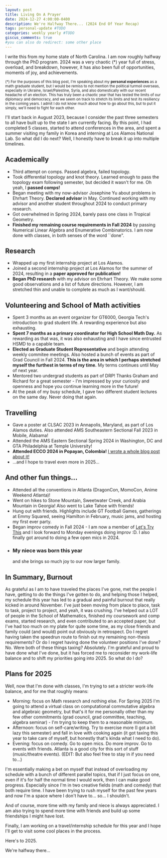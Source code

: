 ```yaml
---
layout: post
title: Living On A Prayer
date: 2024-12-27 4:00:00-0400
description: We're Halfway There... (2024 End Of Year Recap)
tags: personal-update #TODO
categories: weekly yearly #TODO
giscus_comments: true
#you can also do redirect: some other place
---
```

I write this from my home state of North Carolina. I am now roughly halfway through the PhD program. 2024 was a very chaotic (*) year full of stress, overload, and breakdown, however, it has also been full of opportunities, moments of joy, and achievements. 

<sub> (*) For the purposes of this blog post, I'm speaking about my <b>personal experiences</b> as a math graduate student, but I would be remiss to not mention the political turmoil overseas, especially in Ukraine, Israel/Palestine, Syria, and also domestically with our recent headache of an election. This has truly been a chaotic year that has tested the limits of our diplomacy and democracy, and we seem on track to stretch its limits and test its resiliency in the coming years. I admit I do not know much about how to go about this, but to put it simply, we'll need to fight for each other.</sub>

I'll start back in August 2023, because I consider the past three semesters to all have built up to the state I am currently facing. By this point, I had completed 5 classes, started to attend conferences in the area, and spent a summer visiting my family in Korea and interning at Los Alamos National Lab. So what did I do next? Well, I honestly have to break it up into multiple timelines.

## Academically
- Third attempt on comps. Passed algebra, failed topology.
- Took differential topology and knot theory. Learned enough to pass the topology exam following semester, but decided it wasn't for me. Oh yeah, I **passed comps!**
- Began meeting with my now-advisor Josephine Yu about problems in Ehrhart Theory. **Declared advisor** in May. Continued working with my advisor and another student throughout 2024 to conduct primary research.
- Got overwhelmed in Spring 2024, barely pass one class in Tropical Geometry.
- **Finished my remaining course requirements in Fall 2024** by passing Numerical Linear Algebra and Enumerative Combinatorics. I am now done with classes, in both senses of the word ``done".

## Research 
- Wrapped up my first internship project at Los Alamos.
- Joined a second internship project at Los Alamos for the summer of 2024, resulting in a **paper approved for publication!**
- **Began PhD research** with my advisor on Ehrhart Theory. We make some good observations and a list of future directions. However, I am stretched thin and unable to complete as much as I want/should.

## Volunteering and School of Math activities
- Spent 3 months as an event organizer for GT6000, Georgia Tech's introduction to grad student life. A rewarding experience but also exhausting.
- **Spent 7 months as a primary coordinator for High School Math Day.** As rewarding as that was, it was also exhausting and I have since entrusted HSMD to a capable team.
- **Elected as Graduate Student Representative** and begin attending weekly commitee meetings. Also hosted a bunch of events as part of Grad Council in Fall 2024. **This is the area in which I perhaps stretched myself the furthest in terms of my time.** My terms continues until May of next year.
- Mentored two undergrad students as part of DRP! Thanks Graham and Richard for a great semester - I'm impressed by your curiosity and openness and hope you continue learning more in the future!
- At the peak of my busy schedule, I gave two different student lectures on the same day. Never doing that again.
<!-- volunteering for ACC too kinda kicked my sleep schedule but i love helping out ACC-->

## Travelling
- Gave a poster at CLSAC 2023 in Annapolis, Maryland, as part of Los Alamos duties. Also attended AMS Southeastern Sectional Fall 2023 in Mobile, Alabama!
- Attended the AMS Eastern Sectional Spring 2024 in Washington, DC and GTA Philadelphia at Temple University! 
- **Attended ECCO 2024 in Popayan, Colombia!** [I wrote a whole blog post about it!](/blog/2024/ecco2024)
- ...and I hope to travel even more in 2025...

## And other fun things...
- Attended all the conventions in Atlanta (DragonCon, MomoCon, Anime Weekend Atlanta)!
- Went on hikes to Stone Mountain, Sweetwater Creek, and Arabia Mountain in Georgia! Also went to Lake Tahoe with friends! 
- Hung out with friends. Highlights include GT Football Games, gatherings at Emmy Squared, seeing Hamilton in February, music jams, and hosting my first ever party.
- Began improv comedy in Fall 2024 - I am now a member of [Let's Try This](https://letstrythis.org) and I look forward to Monday evenings doing improv :D. I also finally got around to doing a few open mics in 2024.
- <h3><b>My niece was born this year</b></h3> and she brings so much joy to our now larger family.

<!-- honorable mentions include going to Kinokuniya, myrtle beach, white windmill with winston and tom, other outings to doraville, going to Atlanta Symphony Orchestra, hanging out with friendsin north carolina, korean barbecues, the all-out holiday winter parties and free dinners from GT, going to korean restaurants, my family finally settling in NC, jadenfests and dumpling parties, yosia's bday parties, jake's bday party,  Gathering 4 Gardner, Lazarus, opening Bap That Slaps, going to Korean outings, hanging out with old friends in NC. we don't talk about duke losing twice. -->

## In Summary, Burnout

As grateful as I am to have traveled the places I've gone, met the people I have, getting to do the things I've gotten to do, and helping those I helped, my schedule this year has led to a gradual and painful burnout that really kicked in around November. I've just been moving from place to place, task to task, project to project, and yeah, it was crushing. I've helped out a LOT of people in the School of Mathematics, finished my coursework and comp exams, started research, and even contributed to an accepted paper, but I've had too much on my plate for quite some time, as my close friends and family could (and would) point out obviously in retrospect. Do I regret having taken the speedrun route to finish out my remaining non-thesis requirements? Or do I regret having done the volunteer positions I've done? No. Were both of these things taxing? Absolutely. I'm grateful and proud to have done what I've done, but it has forced me to reconsider my work-life balance and to shift my priorities going into 2025. So what do I do?

## Plans for 2025
Well, now that I'm done with classes, I'm trying to set a stricter work-life balance, and for me that roughly means:
- Morning: focus on Math research and nothing else. For Spring 2025 I'm going to attend a virtual class on computational commutative algebra and algebraic geometry, but that's it for me personally other than my few other commitments (grad council, grad committee, teaching, algebra seminar) - I'm trying to keep them to a reasonable minimum.
- Afternoon: focus on self-care/writing. Try to exercise more (I got a bit lazy this semester) and fall in love with cooking again (it got taxing this year to take care of myself, but honestly that's kinda what I need to do).
- Evening: focus on comedy. Go to open mics. Do more improv. Go to events with friends. Atlanta is a good city for this sort of stuff (music/theatre events). (EDIT: But also feel free to stay in if you need to...)

<!-- Miscellaneous hobbies will have to wait for now. They include (game) programming <perhaps weekend project>, learning piano <weekdays if possible>, learning Korean, learning Spanish <no plans for language learning atm>. If these suffer a bit, that's fine, but they are good places to spend time on. They can be weekend projects. Also running/weightlifting/tennis for exercise + board/video games with friends, especially Crokinole, is great. don't be afraid to play video games on your own as well-->

I'm essentially making a bet on myself that instead of overloading my schedule with a bunch of different parallel topics, that if I just focus on one, even if it's for half the normal time I would work, then I can make good progress. Especially since I'm in two creative fields (math and comedy) that both require time. I have been trying to rush myself for the past few years and now I'm a space where I don't have to... so... I shouldn't.

And of course, more time with my family and niece is always appreciated. I am also trying to spend more time with friends and build up some friendships I might have lost.

Finally, I am working on a travel/internship schedule for this year and I hope I'll get to visit some cool places in the process.

Here's to 2025.

We're halfway there...